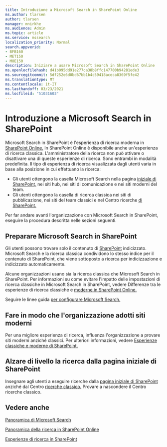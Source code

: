 ```yaml
---
title: Introduzione a Microsoft Search in SharePoint Online
ms.author: tlarsen
author: tlarsen
manager: mnirkhe
ms.audience: Admin
ms.topic: article
ms.service: mssearch
localization_priority: Normal
search.appverid:
- BFB160
- MET150
- MOE150
description: Iniziare a usare Microsoft Search in SharePoint Online
ms.openlocfilehash: d41b095dd91e277ca38b8ffc147700b94281ede3
ms.sourcegitcommit: 5df252e6d0bd67bb1b4c59418aceca8369f5fe42
ms.translationtype: MT
ms.contentlocale: it-IT
ms.lasthandoff: 03/23/2021
ms.locfileid: "51031603"
---
```

# <a name="get-started-with-microsoft-search-in-sharepoint"></a>Introduzione a Microsoft Search in SharePoint

Microsoft Search in SharePoint è l'esperienza di ricerca moderna in [SharePoint Online.](https://products.office.com/sharepoint/collaboration) In SharePoint Online è disponibile anche un'esperienza di ricerca classica. L'amministratore della ricerca non può attivare o disattivare una di queste esperienze di ricerca. Sono entrambi in modalità predefinita. Il tipo di esperienza di ricerca visualizzata dagli utenti varia in base alla posizione in cui effettuano la ricerca:

- Gli utenti ottengono la casella Microsoft Search nella pagina [iniziale di SharePoint,](http://sharepoint.com/) nei siti hub, nei siti di comunicazione e nei siti moderni del team.
- Gli utenti ottengono la casella di ricerca classica nei siti di pubblicazione, nei siti del team classici e nel Centro ricerche [di SharePoint.](/sharepoint/manage-search-center)

Per far andare avanti l'organizzazione con Microsoft Search in SharePoint, eseguire la procedura descritta nelle sezioni seguenti.

## <a name="prepare-for-microsoft-search-in-sharepoint"></a>Preparare Microsoft Search in SharePoint

Gli utenti possono trovare solo il contenuto di [SharePoint](http://sharepoint.com/) indicizzato. Microsoft Search e la ricerca classica condividono lo stesso indice per il contenuto di SharePoint, che viene sottoposto a ricerca per indicizzazione e indicizzato automaticamente. 

Alcune organizzazioni usano sia la ricerca classica che Microsoft Search in SharePoint. Per informazioni su come evitare l'impatto delle impostazioni di ricerca classiche in Microsoft Search in SharePoint, vedere Differenze tra le esperienze di ricerca classiche e [moderne in SharePoint Online.](/sharepoint/differences-classic-modern-search)

Seguire le linee guida [per configurare Microsoft Search.](./setup-microsoft-search.md)


## <a name="get-your-organization-to-adopt-modern-sites"></a>Fare in modo che l'organizzazione adotti siti moderni

Per una migliore esperienza di ricerca, influenza l'organizzazione a provare siti moderni anziché classici. Per ulteriori informazioni, vedere [Esperienze classiche e moderne di SharePoint.](https://support.office.com/article/SharePoint-classic-and-modern-experiences-5725c103-505d-4a6e-9350-300d3ec7d73f)

## <a name="promote-searching-from-the-sharepoint-start-page"></a>Alzare di livello la ricerca dalla pagina iniziale di SharePoint

Insegnare agli utenti a eseguire ricerche dalla [pagina iniziale di SharePoint](http://sharepoint.com/) anziché dal Centro [ricerche classico.](/sharepoint/manage-search-center) Provare a nascondere il Centro ricerche classico.

## <a name="see-also"></a>Vedere anche
[Panoramica di Microsoft Search](overview-microsoft-search.md)

[Panoramica della ricerca in SharePoint Online](/sharepoint/overview-of-search)

[Esperienze di ricerca in SharePoint](/sharepoint/get-started-with-modern-search-experience)